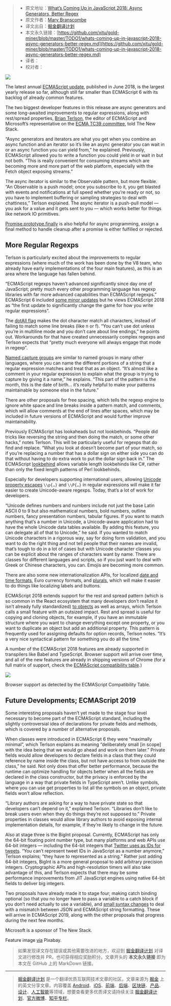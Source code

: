 > * 原文地址：[What’s Coming Up in JavaScript 2018: Async Generators, Better Regex](https://thenewstack.io/whats-coming-up-in-javascript-2018-async-generators-better-regex/)
> * 原文作者：[Mary Branscombe](https://thenewstack.io/author/marybranscombe/)
> * 译文出自：[掘金翻译计划](https://github.com/xitu/gold-miner)
> * 本文永久链接：[https://github.com/xitu/gold-miner/blob/master/TODO1/whats-coming-up-in-javascript-2018-async-generators-better-regex.md](https://github.com/xitu/gold-miner/blob/master/TODO1/whats-coming-up-in-javascript-2018-async-generators-better-regex.md)
> * 译者：
> * 校对者：

![](https://cdn.thenewstack.io/media/2018/08/ba3bc5a9-res-3615421_1920-1024x681.jpg)

The latest annual [ECMAScript update](http://www.ecma-international.org/ecma-262/9.0/index.html), published in June 2018, is the largest yearly release so far, although still far smaller than ECMAScript 6 with its backlog of already common features.

The two biggest developer features in this release are async generators and some long-awaited improvements to regular expressions, along with rest/spread properties, [Brian Terlson](https://github.com/bterlson), the editor of ECMAScript and Microsoft’s representative on the [ECMA TC39 committee](https://github.com/tc39), told The New Stack.

“Async generators and iterators are what you get when you combine an async function and an iterator so it’s like an async generator you can wait in or an async function you can yield from,” he explained. Previously, ECMAScript allowed you to write a function you could yield in or wait in but not both. “This is really convenient for consuming streams which are becoming more and more part of the web platform, especially with the Fetch object exposing streams.”

The async iterator is similar to the Observable pattern, but more flexible. “An Observable is a push model; once you subscribe to it, you get blasted with events and notifications at full speed whether you’re ready or not, so you have to implement buffering or sampling strategies to deal with chattiness,” Terlson explained. The async iterator is a push-pull model — you ask for a value and it gets sent to you — which works better for things like network IO primitives.

[Promise.prototype.finally](https://github.com/tc39/proposal-promise-finally) is also helpful for async programming, assign a final method to handle cleanup after a promise is either fulfilled or rejected.

## More Regular Regexps

Terlson is particularly excited about the improvements to regular expressions (where much of the work has been done by the V8 team, who already have early implementations of the four main features), as this is an area where the language has fallen behind.

“ECMAScript regexps haven’t advanced significantly since day one of JavaScript; pretty much every other programming language has regexp libraries with far more advanced capabilities than ECMAScript regexps.” ECMAScript 6 included [some minor updates](http://2ality.com/2015/07/regexp-es6.html) but he views ECMAScript 2018 as “the first update to significantly change the game for how you write regular expressions”.

The [dotAll flag](https://github.com/tc39/proposal-regexp-dotall-flag) makes the dot character match all characters, instead of failing to match some line breaks (like n or f). “You can’t use dot unless you’re in multiline mode and you don’t care about line endings,” he points out. Workarounds for that have created unnecessarily complex regexps and Terlson expects that “pretty much everyone will always engage that mode in regexp”.

[Named capture groups](https://github.com/tc39/proposal-regexp-named-groups) are similar to named groups in many other languages, where you can name the different portions of a string that a regular expression matches and treat that as an object. “It’s almost like a comment in your regular expression to explain what the group is trying to capture by giving it a name,” he explains. “This part of the pattern is the month, this is the date of birth… it’s really helpful to make your patterns maintainable by someone else in the future.”

There are other proposals for free spacing, which tells the regexp engine to ignore white space and line breaks inside a pattern match, and comments, which will allow comments at the end of lines after spaces, which may be included in future versions of ECMAScript and would further improve maintainability.

Previously ECMAScript has lookaheads but not lookbehinds. “People did tricks like reversing the string and then doing the match, or some other hacks,” notes Terlson. This will be particularly useful for regexps that do find and replace. “What you look at doesn’t become part of your match, so if you’re replacing a number that has a dollar sign on either side you can do that without having to do extra work to put the dollar sign back in.” The ECMAScript [lookbehind](https://github.com/tc39/proposal-regexp-lookbehind) allows variable length lookbehinds like C#, rather than only the fixed length patterns of Perl lookbehinds.

Especially for developers supporting international users, allowing [Unicode property escapes](https://github.com/tc39/proposal-regexp-unicode-property-escapes#ecmascript-proposal-unicode-property-escapes-in-regular-expressions) `\\p{…}` and `\\P{…}` in regular expressions will make it far easier to create Unicode-aware regexps. Today, that’s a lot of work for developers.

“Unicode defines numbers and numbers include not just the base Latin ASCII 0 to 9 but also mathematical numbers, bold numbers, outline numbers, fancy presentation numbers, tabular figures. If you want to match anything that’s a number in Unicode, a Unicode-aware application had to have the whole Unicode data tables available. By adding this feature, you can delegate all of that to Unicode,” he said. If you wanted to match Unicode characters in a rigorous way, say for doing form validation, and you want to do the right thing and not tell people that their names are invalid, that’s tough to do in a lot of cases but with Unicode character classes you can be explicit about the ranges of characters want by name. There are classes for different languages and scripts, so if you just want to deal with Greek or Chinese characters, you can. Emojis are becoming more common.

There are also some new internationalization APIs, for localized [date and time formats](https://github.com/tc39/proposal-intl-formatToParts), Euro currency formats, and [plurals](https://github.com/tc39/proposal-intl-plural-rules), which will make it easier to do things like localizing labels and buttons.

ECMAScript 2018 extends support for the rest and spread pattern (which is so common in the React ecosystem that many developers don’t realize it isn’t already fully standardized) [to objects](https://github.com/tc39/proposal-object-rest-spread) as well as arrays, which Terlson calls a small feature with an outsized impact. Rest and spread is useful for copying and cloning objects, for example, if you have an immutable structure where you want to change everything except one property, or you want to duplicate an object but add an additional property. This pattern is frequently used for assigning defaults for option records, Terlson notes. “It’s a very nice syntactical pattern for something you do all the time.”

A number of the ECMAScript 2018 features are already supported in transpilers like Babel and TypeScript. Browser support will arrive over time, and all of the new features are already in shipping versions of Chrome (for a full matrix of support, check the [ECMAScript compatibility table](http://kangax.github.io/compat-table/es2016plus/).)

[![](https://cdn.thenewstack.io/media/2018/08/cf694974-ecmascript.png)](https://cdn.thenewstack.io/media/2018/08/cf694974-ecmascript.png)

Browser support as detected by the ECMAScript Compatibility Table.

## Future Developments; ECMAScript 2019

Some interesting proposals haven’t yet made to the stage four level necessary to become part of the ECMAScript standard, including the slightly controversial idea of declarations for private fields and methods, which is covered by a number of alternative proposals.

When classes were introduced in ECMAScript 6 they were “maximally minimal”, which Terlson explains as meaning “deliberately small [in scope] with the idea being that we would go ahead and work on them later.” Private fields would allow developers to declare fields in a class that they could reference by name inside the class, but not have access to from outside the class,” he said. Not only does that offer better performance, because the runtime can optimize handling for objects better when all the fields are declared in the class constructor, but the privacy is enforced by the language in a way that private fields in TypeScript aren’t. Unlike symbols, where you can use get properties to list all the symbols on an object, private fields won’t allow reflection.

“Library authors are asking for a way to have private state so that developers can’t depend on it,” explained Terlson. “Libraries don’t like to break users even when they do things they’re not supposed to.” Private properties in classes would allow library authors to avoid exposing internal implementation details, for example, if they’re likely to change in the future.

Also at stage three is the BigInt proposal. Currently, ECMAScript has only the 64-bit floating point number type, but many platforms and web APIs use 64-bit integers — including the 64-bit integers that [Twitter uses as IDs for tweets](https://dev.twitter.com/overview/api/twitter-ids-json-and-snowflake). “You can’t represent tweet IDs in JavaScript as a number anymore,” Terlson explains; “they have to represented as a string.” Rather just adding 64-bit integers, BigInt is a more general proposal to add arbitrary precision integers. Cryptographic APIs and high-resolution timers will also take advantage of this, and Terlson expects that there may be some performance improvements from JIT JavaScript engines using native 64-bit fields to deliver big integers.

Two proposals have already made it to stage four; making catch binding optional (so that you no longer have to pass a variable to a catch block if you don’t need actually to use a variable), and [small syntax changes](https://github.com/tc39/proposal-json-superset) to deal with a mismatch between JSON and ECMAScript string formatting. These will arrive in ECMAScript 2019, along with the other proposals that progress during the next few months.

Microsoft is a sponsor of The New Stack.

Feature image [via](https://pixabay.com/en/res-the-wind-pbx-current-3615421/) Pixabay.

> 如果发现译文存在错误或其他需要改进的地方，欢迎到 [掘金翻译计划](https://github.com/xitu/gold-miner) 对译文进行修改并 PR，也可获得相应奖励积分。文章开头的 **本文永久链接** 即为本文在 GitHub 上的 MarkDown 链接。


---

> [掘金翻译计划](https://github.com/xitu/gold-miner) 是一个翻译优质互联网技术文章的社区，文章来源为 [掘金](https://juejin.im) 上的英文分享文章。内容覆盖 [Android](https://github.com/xitu/gold-miner#android)、[iOS](https://github.com/xitu/gold-miner#ios)、[前端](https://github.com/xitu/gold-miner#前端)、[后端](https://github.com/xitu/gold-miner#后端)、[区块链](https://github.com/xitu/gold-miner#区块链)、[产品](https://github.com/xitu/gold-miner#产品)、[设计](https://github.com/xitu/gold-miner#设计)、[人工智能](https://github.com/xitu/gold-miner#人工智能)等领域，想要查看更多优质译文请持续关注 [掘金翻译计划](https://github.com/xitu/gold-miner)、[官方微博](http://weibo.com/juejinfanyi)、[知乎专栏](https://zhuanlan.zhihu.com/juejinfanyi)。
